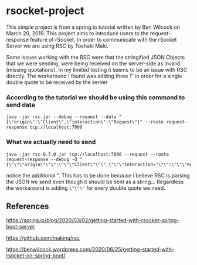 # rsocket-project

This simple project is from a spring.io tutorial written by Ben Wilcock on March 20, 2019. This project aims to introduce users to the request-response feature of rSocket. In order to communicate with the rSocket Server we are using RSC by Toshaki Maki.

Some issues working with the RSC were that the stringified JSON Objects that we were sending, were being received on the server-side as invalid (missing quotations). In my limited testing it seems to be an issue with RSC directly. The workaround I found was adding three \\" in order for a single double quote to be received by the server

### According to the tutorial we should be using this command to send data
```
java -jar rsc.jar --debug --request --data "{\"origin\":\"Client\",\"interaction\":\"Request\"}" --route request-response tcp://localhost:7000

```

### What we actually need to send
```
java -jar rsc-0.7.0.jar tcp://localhost:7000 --request --route request-response --debug -d "{\"\"\"origin\"\"\":\"\"\"Client\"\"\",\"\"\"interaction\"\"\":\"\"\"Request\"\"\"}"
```
notice the additional \". This has to be done because i believe RSC is parsing the JSON we send even though it should be sent as a string... Regardless the workaround is adding ```\"\"\"``` for every double quote we need.



## References

https://spring.io/blog/2020/03/02/getting-started-with-rsocket-spring-boot-server

https://github.com/making/rsc

https://benwilcock.wordpress.com/2020/06/25/getting-started-with-rsocket-on-spring-boot/